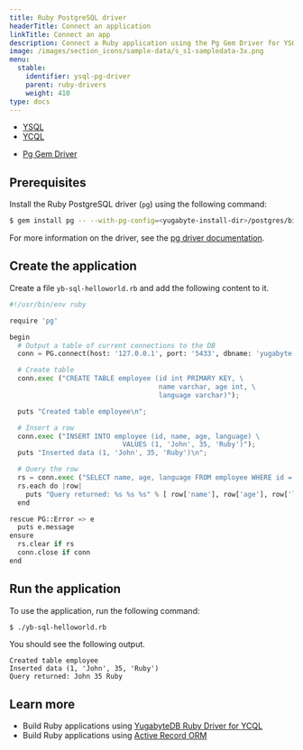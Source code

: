 ```yaml
---
title: Ruby PostgreSQL driver
headerTitle: Connect an application
linkTitle: Connect an app
description: Connect a Ruby application using the Pg Gem Driver for YSQL
image: /images/section_icons/sample-data/s_s1-sampledata-3x.png
menu:
  stable:
    identifier: ysql-pg-driver
    parent: ruby-drivers
    weight: 410
type: docs
---
```


<ul class="nav nav-tabs-alt nav-tabs-yb" data-target="sql">
  <li class="active">
    <a href="../ysql-pg/" class="nav-link">
      YSQL
    </a>
  </li>
  <li>
    <a href="../ycql/" class="nav-link">
      YCQL
    </a>
  </li>
</ul>

<ul class="nav nav-tabs-alt nav-tabs-yb" data-target="driver">
  <li >
    <a href="../ysql-pg/" class="nav-link active">
      <i class="icon-postgres" aria-hidden="true"></i>
      Pg Gem Driver
    </a>
  </li>
</ul>

## Prerequisites

Install the Ruby PostgreSQL driver (`pg`) using the following command:

```sh
$ gem install pg -- --with-pg-config=<yugabyte-install-dir>/postgres/bin/pg_config
```

For more information on the driver, see the [pg driver documentation](https://deveiate.org/code/pg/).

## Create the application

Create a file `yb-sql-helloworld.rb` and add the following content to it.

```python
#!/usr/bin/env ruby

require 'pg'

begin
  # Output a table of current connections to the DB
  conn = PG.connect(host: '127.0.0.1', port: '5433', dbname: 'yugabyte', user: 'yugabyte', password: 'yugabyte')

  # Create table
  conn.exec ("CREATE TABLE employee (id int PRIMARY KEY, \
                                     name varchar, age int, \
                                     language varchar)");

  puts "Created table employee\n";

  # Insert a row
  conn.exec ("INSERT INTO employee (id, name, age, language) \
                            VALUES (1, 'John', 35, 'Ruby')");
  puts "Inserted data (1, 'John', 35, 'Ruby')\n";

  # Query the row
  rs = conn.exec ("SELECT name, age, language FROM employee WHERE id = 1");
  rs.each do |row|
    puts "Query returned: %s %s %s" % [ row['name'], row['age'], row['language'] ]
  end

rescue PG::Error => e
  puts e.message
ensure
  rs.clear if rs
  conn.close if conn
end
```

## Run the application

To use the application, run the following command:

```sh
$ ./yb-sql-helloworld.rb
```

You should see the following output.

```output
Created table employee
Inserted data (1, 'John', 35, 'Ruby')
Query returned: John 35 Ruby
```

## Learn more

- Build Ruby applications using [YugabyteDB Ruby Driver for YCQL](../ycql/)
- Build Ruby applications using [Active Record ORM](../activerecord/)

